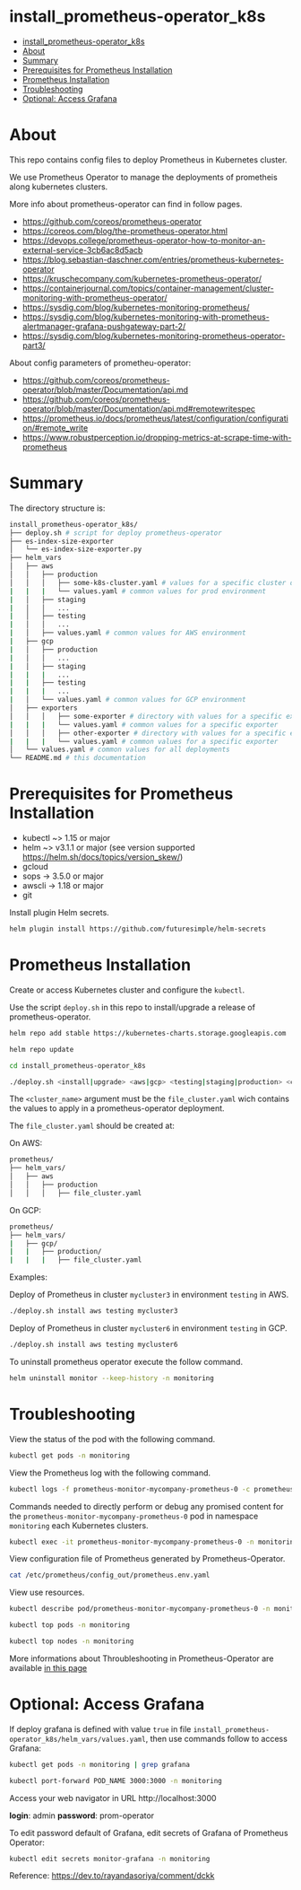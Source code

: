 # install_prometheus-operator_k8s

<!-- TOC -->

- [install_prometheus-operator_k8s](#install_prometheus-operator_k8s)
- [About](#about)
- [Summary](#summary)
- [Prerequisites for Prometheus Installation](#prerequisites-for-prometheus-installation)
- [Prometheus Installation](#prometheus-installation)
- [Troubleshooting](#troubleshooting)
- [Optional: Access Grafana](#optional-access-grafana)

<!-- TOC -->

# About

This repo contains config files to deploy Prometheus in Kubernetes cluster.

We use Prometheus Operator to manage the deployments of prometheis along kubernetes clusters.

More info about prometheus-operator can find in follow pages.

* https://github.com/coreos/prometheus-operator
* https://coreos.com/blog/the-prometheus-operator.html
* https://devops.college/prometheus-operator-how-to-monitor-an-external-service-3cb6ac8d5acb
* https://blog.sebastian-daschner.com/entries/prometheus-kubernetes-operator
* https://kruschecompany.com/kubernetes-prometheus-operator/
* https://containerjournal.com/topics/container-management/cluster-monitoring-with-prometheus-operator/
* https://sysdig.com/blog/kubernetes-monitoring-prometheus/
* https://sysdig.com/blog/kubernetes-monitoring-with-prometheus-alertmanager-grafana-pushgateway-part-2/
* https://sysdig.com/blog/kubernetes-monitoring-prometheus-operator-part3/

About config parameters of prometheu-operator:

* https://github.com/coreos/prometheus-operator/blob/master/Documentation/api.md
* https://github.com/coreos/prometheus-operator/blob/master/Documentation/api.md#remotewritespec
* https://prometheus.io/docs/prometheus/latest/configuration/configuration/#remote_write
* https://www.robustperception.io/dropping-metrics-at-scrape-time-with-prometheus

# Summary

The directory structure is:

```bash
install_prometheus-operator_k8s/
├── deploy.sh # script for deploy prometheus-operator
├── es-index-size-exporter
│   └── es-index-size-exporter.py
├── helm_vars
│   ├── aws
│   │   ├── production
│   │   │   ├── some-k8s-cluster.yaml # values for a specific cluster deployment
|   |   |   └── values.yaml # common values for prod environment
|   │   ├── staging
|   │   │   ...
|   │   ├── testing
|   │   │   ...
|   │   ├── values.yaml # common values for AWS environment
|   ├── gcp
|   │   ├── production
|   │   │   ...
|   │   ├── staging
|   |   |   ...
|   |   ├── testing
|   |   |   ...
|   │   └── values.yaml # common values for GCP environment
│   ├── exporters
│   │   │   ├── some-exporter # directory with values for a specific exporter
|   |   |   └── values.yaml # common values for a specific exporter
│   │   │   ├── other-exporter # directory with values for a specific exporter
|   |   |   └── values.yaml # common values for a specific exporter
│   └── values.yaml # common values for all deployments
└── README.md # this documentation
```

# Prerequisites for Prometheus Installation

* kubectl ~> 1.15 or major
* helm ~> v3.1.1 or major (see version supported https://helm.sh/docs/topics/version_skew/)
* gcloud
* sops -> 3.5.0 or major
* awscli -> 1.18 or major
* git

Install plugin Helm secrets.

```bash
helm plugin install https://github.com/futuresimple/helm-secrets
```

# Prometheus Installation

Create or access Kubernetes cluster and configure the ``kubectl``.

Use the script `deploy.sh` in this repo to install/upgrade a release of prometheus-operator.

```bash
helm repo add stable https://kubernetes-charts.storage.googleapis.com

helm repo update

cd install_prometheus-operator_k8s

./deploy.sh <install|upgrade> <aws|gcp> <testing|staging|production> <cluster_name> [--dry-run] [--debug]
```

The `<cluster_name>` argument must be the ``file_cluster.yaml`` wich contains the values to apply in a prometheus-operator deployment.

The ``file_cluster.yaml`` should be created at:

On AWS:

```bash
prometheus/
├── helm_vars/
│   ├── aws
│   │   ├── production
│   │   │   ├── file_cluster.yaml
```

On GCP:

```bash
prometheus/
├── helm_vars/
|   ├── gcp/
|   |   ├── production/
|   |   |   ├── file_cluster.yaml
```

Examples:

Deploy of Prometheus in cluster ``mycluster3`` in environment ``testing`` in AWS.

```bash
./deploy.sh install aws testing mycluster3
```

Deploy of Prometheus in cluster ``mycluster6`` in environment ``testing`` in GCP.

```bash
./deploy.sh install aws testing mycluster6
```

To uninstall prometheus operator execute the follow command.

```bash
helm uninstall monitor --keep-history -n monitoring
```

# Troubleshooting

View the status of the pod with the following command.

```bash
kubectl get pods -n monitoring
```

View the Prometheus log with the following command.

```bash
kubectl logs -f prometheus-monitor-mycompany-prometheus-0 -c prometheus -n monitoring
```

Commands needed to directly perform or debug any promised content for the ``prometheus-monitor-mycompany-prometheus-0`` pod in namespace ``monitoring`` each Kubernetes clusters.

```bash
kubectl exec -it prometheus-monitor-mycompany-prometheus-0 -n monitoring -- sh
```

View configuration file of Prometheus generated by Prometheus-Operator.

```bash
cat /etc/prometheus/config_out/prometheus.env.yaml
```

View use resources.

```bash
kubectl describe pod/prometheus-monitor-mycompany-prometheus-0 -n monitoring

kubectl top pods -n monitoring

kubectl top nodes -n monitoring
```

More informations about Throubleshooting in Prometheus-Operator are available [in this page](https://github.com/coreos/prometheus-operator/blob/master/Documentation/troubleshooting.md)


# Optional: Access Grafana

If deploy grafana is defined with value ``true`` in file ``install_prometheus-operator_k8s/helm_vars/values.yaml``, then use commands follow to access Grafana:

```bash
kubectl get pods -n monitoring | grep grafana

kubectl port-forward POD_NAME 3000:3000 -n monitoring
```

Access your web navigator in URL http://localhost:3000

**login**: admin
**password**: prom-operator

To edit password default of Grafana, edit secrets of Grafana of Prometheus Operator:

```bash
kubectl edit secrets monitor-grafana -n monitoring
```

Reference: https://dev.to/rayandasoriya/comment/dckk